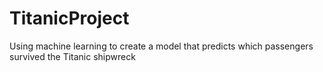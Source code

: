 # TitanicProject
Using machine learning to create a model that predicts which passengers survived the Titanic shipwreck
